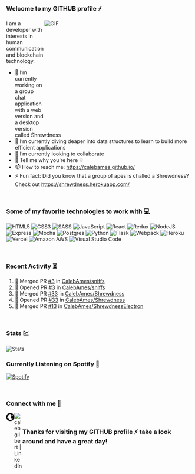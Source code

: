 ### Welcome to my GITHUB profile ⚡️

<img align="right" alt="GIF" src="https://i.pinimg.com/originals/e4/26/70/e426702edf874b181aced1e2fa5c6cde.gif" width="400" height="300">

I am a developer with interests in human communication and blockchain technology.

- 🔭 I’m currently working on a group chat application with a web version and a desktop version called Shrewdness
- 🌱 I’m currently diving deaper into data structures to learn to build more efficient applications
- 👯 I’m currently looking to collaborate
- 💬 Tell me why you're here 💡
- 📫 How to reach me: https://calebames.github.io/
- ⚡ Fun fact: Did you know that a group of apes is challed a Shrewdness? Check out https://shrewdness.herokuapp.com/

<br />

### Some of my favorite technologies to work with 💻

![HTML5](https://img.shields.io/badge/html5-%23E34F26.svg?&style=for-the-badge&logo=html5&logoColor=white)
<img alt="CSS3" src="https://img.shields.io/badge/css3-%231572B6.svg?&style=for-the-badge&logo=css3&logoColor=white"/>
<img alt="SASS" src="https://img.shields.io/badge/SASS-hotpink.svg?&style=for-the-badge&logo=SASS&logoColor=white"/>
<img alt="JavaScript" src="https://img.shields.io/badge/javascript-%23323330.svg?&style=for-the-badge&logo=javascript&logoColor=%23F7DF1E"/>
<img alt="React" src="https://img.shields.io/badge/react-%2320232a.svg?&style=for-the-badge&logo=react&logoColor=%2361DAFB"/>
<img alt="Redux" src="https://img.shields.io/badge/redux-%23593d88.svg?&style=for-the-badge&logo=redux&logoColor=white"/>
<img alt="NodeJS" src="https://img.shields.io/badge/node.js-%2343853D.svg?&style=for-the-badge&logo=node.js&logoColor=white"/>
![Express](https://img.shields.io/badge/Express.js-000000?style=for-the-badge&logo=express&logoColor=white)
<img alt="Mocha" src="https://img.shields.io/badge/-mocha-%238D6748?&style=for-the-badge&logo=mocha&logoColor=white"/>
<img alt="Postgres" src ="https://img.shields.io/badge/postgres-%23316192.svg?&style=for-the-badge&logo=postgresql&logoColor=white"/>
<img alt="Python" src="https://img.shields.io/badge/python-%2314354C.svg?&style=for-the-badge&logo=python&logoColor=white"/>
<img alt="Flask" src="https://img.shields.io/badge/flask-%23000.svg?&style=for-the-badge&logo=flask&logoColor=white"/>
<img alt="Webpack" src="https://img.shields.io/badge/webpack-%238DD6F9.svg?&style=for-the-badge&logo=webpack&logoColor=black" />
<img alt="Heroku" src="https://img.shields.io/badge/heroku-%23430098.svg?&style=for-the-badge&logo=heroku&logoColor=white"/>
<img alt="Vercel" src="https://img.shields.io/badge/vercel-%23000000.svg?&style=for-the-badge&logo=vercel&logoColor=white"/>
![Amazon AWS](https://img.shields.io/badge/Amazon_AWS-232F3E?style=for-the-badge&logo=amazon-aws&logoColor=white)
<img alt="Visual Studio Code" src="https://img.shields.io/badge/VisualStudioCode-0078d7.svg?&style=for-the-badge&logo=visual-studio-code&logoColor=white"/>

<br />

### Recent Activity ⏳

<!--START_SECTION:activity-->
1. 🎉 Merged PR [#3](https://github.com/CalebAmes/sniffs/pull/3) in [CalebAmes/sniffs](https://github.com/CalebAmes/sniffs)
2. 💪 Opened PR [#3](https://github.com/CalebAmes/sniffs/pull/3) in [CalebAmes/sniffs](https://github.com/CalebAmes/sniffs)
3. 🎉 Merged PR [#33](https://github.com/CalebAmes/Shrewdness/pull/33) in [CalebAmes/Shrewdness](https://github.com/CalebAmes/Shrewdness)
4. 💪 Opened PR [#33](https://github.com/CalebAmes/Shrewdness/pull/33) in [CalebAmes/Shrewdness](https://github.com/CalebAmes/Shrewdness)
5. 🎉 Merged PR [#13](https://github.com/CalebAmes/ShrewdnessElectron/pull/13) in [CalebAmes/ShrewdnessElectron](https://github.com/CalebAmes/ShrewdnessElectron)
<!--END_SECTION:activity-->

<br />

### Stats 💹

<img align="center" alt="Stats" width="600px" height="200px" src="https://github-readme-stats.vercel.app/api?username=calebames&&show_icons=true&title_color=000000&icon_color=bb2acf&text_color=FE5F55&bg_color=fefefe">

<br />

### Currently Listening on Spotify 🎵

[![Spotify](https://calebames.vercel.app/api/spotify)](https://open.spotify.com/user/214pqxcs7k2cos6kqton5zssa)

<br />

### Connect with me 🤝

[<img align="left" alt="calebames.github.io" width="22px" src="https://raw.githubusercontent.com/iconic/open-iconic/master/svg/globe.svg" />][website]
[<img align="left" alt="caleb gilbert | LinkedIn" width="22px" src="https://cdn.jsdelivr.net/npm/simple-icons@v3/icons/linkedin.svg" />][linkedin]

<br />

### Thanks for visiting my GITHUB profile ⚡️ take a look around and have a great day!

<br />

[website]: https://calebames.github.io/
[linkedin]: https://www.linkedin.com/in/caleb-gilbert-b522ab142/

